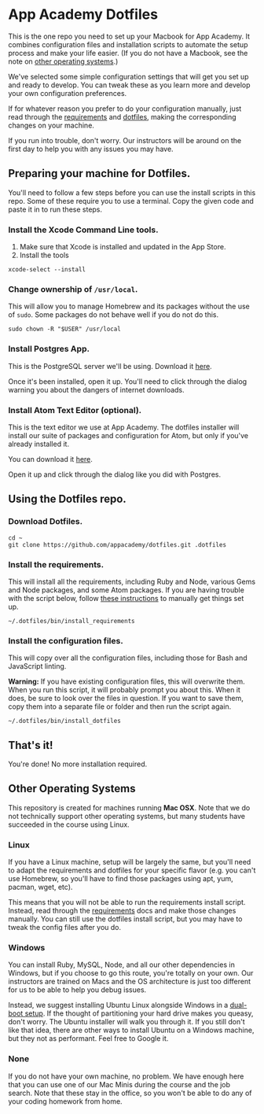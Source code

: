 # App Academy Dotfiles

This is the one repo you need to set up your Macbook for App Academy. It
combines configuration files and installation scripts to automate the
setup process and make your life easier. (If you do not have a Macbook,
see the note on [other operating systems](#other-operating-systems).)

We've selected some simple configuration settings that will get you set
up and ready to develop. You can tweak these as you learn more and
develop your own configuration preferences.

If for whatever reason you prefer to do your configuration manually,
just read through the [requirements](./requirements) and
[dotfiles](./dot), making the corresponding changes on your machine.

If you run into trouble, don't worry. Our instructors will be around on
the first day to help you with any issues you may have.

## Preparing your machine for Dotfiles.

You'll need to follow a few steps before you can use the install scripts
in this repo. Some of these require you to use a terminal. Copy the
given code and paste it in to run these steps.

### Install the Xcode Command Line tools.

1. Make sure that Xcode is installed and updated in the App Store.
2. Install the tools

  ```
  xcode-select --install
  ```

### Change ownership of `/usr/local`.

This will allow you to manage Homebrew and its packages without the use
of `sudo`. Some packages do not behave well if you do not do this.

```
sudo chown -R "$USER" /usr/local
```

### Install Postgres App.

This is the PostgreSQL server we'll be using. Download it
[here](http://postgresapp.com/).

Once it's been installed, open it up. You'll need to click through the
dialog warning you about the dangers of internet downloads.

### Install Atom Text Editor (optional).

This is the text editor we use at App Academy. The dotfiles installer
will install our suite of packages and configuration for Atom, but only
if you've already installed it.

You can download it [here](https://atom.io/).

Open it up and click through the dialog like you did with Postgres.

## Using the Dotfiles repo.

### Download Dotfiles.

```
cd ~
git clone https://github.com/appacademy/dotfiles.git .dotfiles
```

### Install the requirements.

This will install all the requirements, including Ruby and Node, various
Gems and Node packages, and some Atom packages. If you are having
trouble with the script below, follow [these
instructions](./requirements) to manually get things set up.

```
~/.dotfiles/bin/install_requirements
```

### Install the configuration files.

This will copy over all the configuration files, including those for
Bash and JavaScript linting.

**Warning:** If you have existing configuration files, this will
overwrite them. When you run this script, it will probably prompt you
about this. When it does, be sure to look over the files in question. If
you want to save them, copy them into a separate file or folder and then
run the script again.

```
~/.dotfiles/bin/install_dotfiles
```

## That's it!

You're done! No more installation required.

## Other Operating Systems

This repository is created for machines running **Mac OSX**. Note that
we do not technically support other operating systems, but many students
have succeeded in the course using Linux.

### Linux

If you have a Linux machine, setup will be largely the same, but
you'll need to adapt the requirements and dotfiles for your specific
flavor (e.g. you can't use Homebrew, so you'll have to find those
packages using apt, yum, pacman, wget, etc).

This means that you will not be able to run the requirements install
script. Instead, read through the [requirements](./requirements) docs
and make those changes manually. You can still use the dotfiles install
script, but you may have to tweak the config files after you do.

### Windows

You can install Ruby, MySQL, Node, and all our other dependencies in
Windows, but if you choose to go this route, you're totally on your own.
Our instructors are trained on Macs and the OS architecture is just too
different for us to be able to help you debug issues.

Instead, we suggest installing Ubuntu Linux alongside Windows in a
[dual-boot setup][dual-boot]. If the thought of partitioning your hard
drive makes you queasy, don't worry. The Ubuntu installer will walk you
through it. If you still don't like that idea, there are other ways to
install Ubuntu on a Windows machine, but they not as performant. Feel
free to Google it.

[dual-boot]: https://help.ubuntu.com/community/WindowsDualBoot

### None

If you do not have your own machine, no problem. We have enough here
that you can use one of our Mac Minis during the course and the job
search. Note that these stay in the office, so you won't be able to do
any of your coding homework from home.
